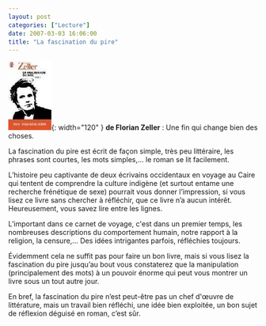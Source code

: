 ```yaml
---
layout: post
categories: ["Lecture"]
date: 2007-03-03 16:06:00
title: "La fascination du pire"
---
```


![couverture](/assets/images/couv_lecture/fascinationpire.webp){: width="120" } **de Florian Zeller** : Une fin qui change bien des choses.

La fascination du pire est écrit de façon simple, très peu littéraire,
les phrases sont courtes, les mots simples,… le roman se lit
facilement.

L’histoire peu captivante de deux écrivains occidentaux en voyage au
Caire qui tentent de comprendre la culture indigène (et surtout entame
une recherche frénétique de sexe) pourrait vous donner l’impression, si
vous lisez ce livre sans chercher à réfléchir, que ce livre n’a aucun
intérêt. Heureusement, vous savez lire entre les lignes.

L’important dans ce carnet de voyage, c\'est dans un premier temps, les
nombreuses descriptions du comportement humain, notre rapport à la
religion, la censure,… Des idées intrigantes parfois, réfléchies
toujours.

Évidemment cela ne suffit pas pour faire un bon livre, mais si vous
lisez la fascination du pire jusqu’au bout vous constaterez que la
manipulation (principalement des mots) à un pouvoir énorme qui peut vous
montrer un livre sous un tout autre jour.

En bref, la fascination du pire n’est peut-être pas un chef d'œuvre de
littérature, mais un travail bien réfléchi, une idée bien exploitée, un
bon sujet de réflexion déguisé en roman, c’est sûr.


